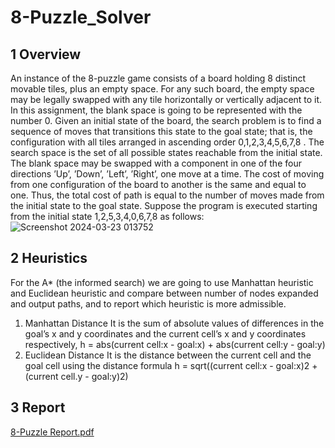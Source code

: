 ﻿# 8-Puzzle_Solver
## 1 Overview
An instance of the 8-puzzle game consists of a board holding 8 distinct movable tiles, plus an empty space. For any such board, the empty space may be legally swapped with any tile horizontally or vertically adjacent to it. In this assignment, the blank space is going to be represented with the number 0.
Given an initial state of the board, the search problem is to find a sequence of moves that transitions this state to the goal state; that is, the configuration with all tiles arranged in ascending order 0,1,2,3,4,5,6,7,8 .
The search space is the set of all possible states reachable from the initial state. The blank space may be swapped with a component in one of the four directions ’Up’, ’Down’, ’Left’, ’Right’, one move at a time. The cost of moving from one configuration of the board to another is the same and equal to one. Thus, the total cost of path is equal to the number of moves made from the initial state to the goal state.
Suppose the program is executed starting from the initial state 1,2,5,3,4,0,6,7,8 as follows:
![Screenshot 2024-03-23 013752](https://github.com/OmarIraqy/8-Puzzle_Solver/assets/69699199/77d329fc-fa16-4086-9ac4-28b202fbc2dd)

## 2 Heuristics
For the A* (the informed search) we are going to use Manhattan heuristic and Euclidean heuristic and compare between number of nodes expanded and output paths, and to report which heuristic is more admissible.
1. Manhattan Distance
It is the sum of absolute values of differences in the goal’s x and y coordinates and the current cell’s x and y coordinates respectively,
h = abs(current cell:x - goal:x) + abs(current cell:y - goal:y)
2. Euclidean Distance
It is the distance between the current cell and the goal cell using the distance formula
h = sqrt((current cell:x - goal:x)2 + (current cell.y - goal:y)2)

## 3 Report
[8-Puzzle Report.pdf](https://github.com/OmarIraqy/8-Puzzle_Solver/files/14729354/8-Puzzle.Report.pdf)

